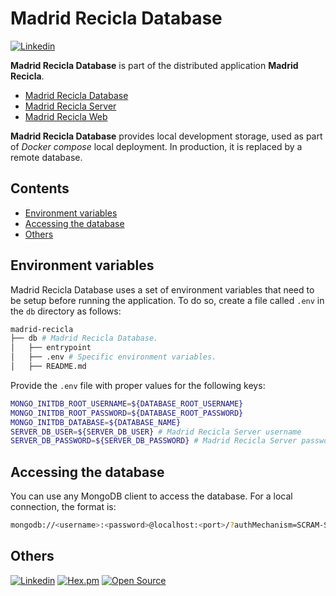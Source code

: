# Madrid Recicla Database <!-- omit in toc -->

[![Linkedin](https://img.shields.io/badge/LinkedIn-carlosmartinezm-blue)](https://www.linkedin.com/in/carlosmartinezm/)

**Madrid Recicla Database** is part of the distributed application **Madrid Recicla**.

- [Madrid Recicla Database]
- [Madrid Recicla Server]
- [Madrid Recicla Web]

**Madrid Recicla Database** provides local development storage, used as part of _Docker compose_ local deployment. In production, it is replaced by a remote database.

## Contents <!-- omit in toc -->
- [Environment variables](#environment-variables)
- [Accessing the database](#accessing-the-database)
- [Others](#others)


## Environment variables

Madrid Recicla Database uses a set of environment variables that need to be setup before running the application. To do so, create a file called `.env` in the `db` directory as follows:

```sh
madrid-recicla
├── db # Madrid Recicla Database.
│   ├── entrypoint
│   ├── .env # Specific environment variables.
│   ├── README.md

```

Provide the `.env` file with proper values for the following keys:

```sh
MONGO_INITDB_ROOT_USERNAME=${DATABASE_ROOT_USERNAME}
MONGO_INITDB_ROOT_PASSWORD=${DATABASE_ROOT_PASSWORD}
MONGO_INITDB_DATABASE=${DATABASE_NAME}
SERVER_DB_USER=${SERVER_DB_USER} # Madrid Recicla Server username
SERVER_DB_PASSWORD=${SERVER_DB_PASSWORD} # Madrid Recicla Server password
```

## Accessing the database

You can use any MongoDB client to access the database. For a local connection, the format is:

```sh
mongodb://<username>:<password>@localhost:<port>/?authMechanism=SCRAM-SHA-1&authSource=<database>
```

## Others

[![Linkedin](https://img.shields.io/badge/LinkedIn-carlosmartinezm-blue)](https://www.linkedin.com/in/carlosmartinezm/)
[![Hex.pm](https://img.shields.io/hexpm/l/plug)](http://www.apache.org/licenses/LICENSE-2.0)
[![Open Source](https://badges.frapsoft.com/os/v1/open-source.svg?v=103)](https://opensource.org/)

<!-- Links -->
[Madrid Recicla Database]: <https://github.com/martinezcarlos/madrid-recicla-dev-template/db/README.md>
[Madrid Recicla Server]: <https://github.com/martinezcarlos/madrid-recicla-server>
[Madrid Recicla Web]: <https://github.com/martinezcarlos/madrid-recicla-web>
[Madrid Recicla Development Template]: <https://github.com/martinezcarlos/madrid-recicla-dev-template>